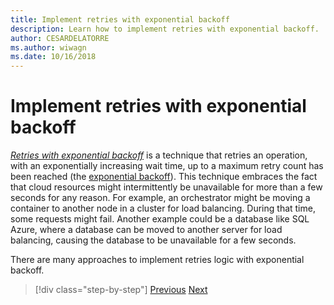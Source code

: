```yaml
---
title: Implement retries with exponential backoff
description: Learn how to implement retries with exponential backoff.
author: CESARDELATORRE
ms.author: wiwagn
ms.date: 10/16/2018
---
```

# Implement retries with exponential backoff

[*Retries with exponential backoff*](https://docs.microsoft.com/azure/architecture/patterns/retry) is a technique that retries an operation, with an exponentially increasing wait time, up to a maximum retry count has been reached (the [exponential backoff](https://en.wikipedia.org/wiki/Exponential_backoff)). This technique embraces the fact that cloud resources might intermittently be unavailable for more than a few seconds for any reason. For example, an orchestrator might be moving a container to another node in a cluster for load balancing. During that time, some requests might fail. Another example could be a database like SQL Azure, where a database can be moved to another server for load balancing, causing the database to be unavailable for a few seconds.

There are many approaches to implement retries logic with exponential backoff.

>[!div class="step-by-step"]
[Previous](partial-failure-strategies.md)
[Next](implement-resilient-entity-framework-core-sql-connections.md)

